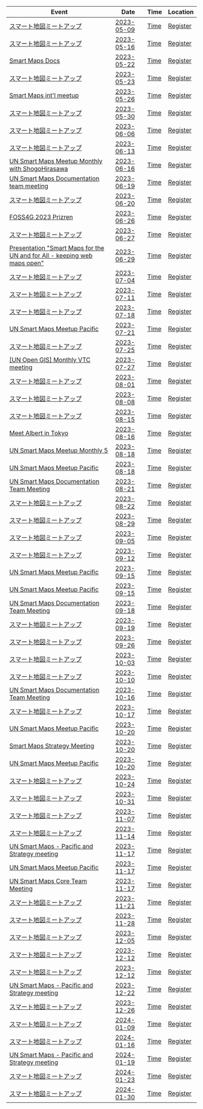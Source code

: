 | Event | Date | Time| Location |
| --- | --- | --- |----|
| [スマート地図ミートアップ](2023-05-09.md) | [2023-05-09](2023-05-09.md) | [Time](https://www.timeanddate.com/worldclock/fixedtime.html?msg=スマート地図ミートアップ&iso=20230509T1230&p1=1440&ah=1) | [Register](#) |
| [スマート地図ミートアップ](2023-05-16.md) | [2023-05-16](2023-05-16.md) | [Time](https://www.timeanddate.com/worldclock/fixedtime.html?msg=スマート地図ミートアップ&iso=20230516T1230&p1=1440&ah=1) | [Register](#) |
| [Smart Maps Docs](2023-05-22.md) | [2023-05-22](2023-05-22.md) | [Time](https://www.timeanddate.com/worldclock/fixedtime.html?msg=Smart+Maps+Docs&iso=20230522T0400&p1=1440&ah=1) | [Register](#) |
| [スマート地図ミートアップ](2023-05-23.md) | [2023-05-23](2023-05-23.md) | [Time](https://www.timeanddate.com/worldclock/fixedtime.html?msg=スマート地図ミートアップ&iso=20230523T1230&p1=1440&ah=1) | [Register](#) |
| [Smart Maps int'l meetup](2023-05-26.md) | [2023-05-26](2023-05-26.md) | [Time](https://www.timeanddate.com/worldclock/fixedtime.html?msg=Smart+Maps+int'l+meetup&iso=20230526T0400&p1=1440&ah=1) | [Register](#) |
| [スマート地図ミートアップ](2023-05-30.md) | [2023-05-30](2023-05-30.md) | [Time](https://www.timeanddate.com/worldclock/fixedtime.html?msg=スマート地図ミートアップ&iso=20230530T1230&p1=1440&ah=1) | [Register](#) |
| [スマート地図ミートアップ](2023-06-06.md) | [2023-06-06](2023-06-06.md) | [Time](https://www.timeanddate.com/worldclock/fixedtime.html?msg=スマート地図ミートアップ&iso=20230606T1230&p1=1440&ah=1) | [Register](#) |
| [スマート地図ミートアップ](2023-06-13.md) | [2023-06-13](2023-06-13.md) | [Time](https://www.timeanddate.com/worldclock/fixedtime.html?msg=スマート地図ミートアップ&iso=20230613T1230&p1=1440&ah=1) | [Register](#) |
| [UN Smart Maps Meetup Monthly with ShogoHirasawa](2023-06-16.md) | [2023-06-16](2023-06-16.md) | [Time](https://www.timeanddate.com/worldclock/fixedtime.html?msg=UN+Smart+Maps+Meetup+Monthly+with+ShogoHirasawa&iso=20230616T0400&p1=1440&ah=1) | [Register](#) |
| [UN Smart Maps Documentation team meeting](2023-06-19.md) | [2023-06-19](2023-06-19.md) | [Time](https://www.timeanddate.com/worldclock/fixedtime.html?msg=UN+Smart+Maps+Documentation+team+meeting&iso=20230619T0300&p1=1440&ah=1) | [Register](#) |
| [スマート地図ミートアップ](2023-06-20.md) | [2023-06-20](2023-06-20.md) | [Time](https://www.timeanddate.com/worldclock/fixedtime.html?msg=スマート地図ミートアップ&iso=20230620T1230&p1=1440&ah=1) | [Register](#) |
| [FOSS4G 2023 Prizren](2023-06-26.md) | [2023-06-26](2023-06-26.md) | [Time](https://www.timeanddate.com/worldclock/fixedtime.html?msg=FOSS4G+2023+Prizren&iso=20230626T0000&p1=1440&ah=1) | [Register](#) |
| [スマート地図ミートアップ](2023-06-27.md) | [2023-06-27](2023-06-27.md) | [Time](https://www.timeanddate.com/worldclock/fixedtime.html?msg=スマート地図ミートアップ&iso=20230627T1230&p1=1440&ah=1) | [Register](#) |
| [Presentation "Smart Maps for the UN and for All - keeping web maps open"](2023-06-29.md) | [2023-06-29](2023-06-29.md) | [Time](https://www.timeanddate.com/worldclock/fixedtime.html?msg=Presentation+"Smart+Maps+for+the+UN+and+for+All+-+keeping+web+maps+open"&iso=20230629T0830&p1=1440&ah=1) | [Register](#) |
| [スマート地図ミートアップ](2023-07-04.md) | [2023-07-04](2023-07-04.md) | [Time](https://www.timeanddate.com/worldclock/fixedtime.html?msg=スマート地図ミートアップ&iso=20230704T1230&p1=1440&ah=1) | [Register](#) |
| [スマート地図ミートアップ](2023-07-11.md) | [2023-07-11](2023-07-11.md) | [Time](https://www.timeanddate.com/worldclock/fixedtime.html?msg=スマート地図ミートアップ&iso=20230711T1230&p1=1440&ah=1) | [Register](#) |
| [スマート地図ミートアップ](2023-07-18.md) | [2023-07-18](2023-07-18.md) | [Time](https://www.timeanddate.com/worldclock/fixedtime.html?msg=スマート地図ミートアップ&iso=20230718T1230&p1=1440&ah=1) | [Register](#) |
| [UN Smart Maps Meetup Pacific](2023-07-21.md) | [2023-07-21](2023-07-21.md) | [Time](https://www.timeanddate.com/worldclock/fixedtime.html?msg=UN+Smart+Maps+Meetup+Pacific&iso=20230721T0400&p1=1440&ah=1) | [Register](#) |
| [スマート地図ミートアップ](2023-07-25.md) | [2023-07-25](2023-07-25.md) | [Time](https://www.timeanddate.com/worldclock/fixedtime.html?msg=スマート地図ミートアップ&iso=20230725T1230&p1=1440&ah=1) | [Register](#) |
| [[UN Open GIS] Monthly VTC meeting](2023-07-27.md) | [2023-07-27](2023-07-27.md) | [Time](https://www.timeanddate.com/worldclock/fixedtime.html?msg=[UN+Open+GIS]+Monthly+VTC+meeting&iso=20230727T1300&p1=1440&ah=1) | [Register](#) |
| [スマート地図ミートアップ](2023-08-01.md) | [2023-08-01](2023-08-01.md) | [Time](https://www.timeanddate.com/worldclock/fixedtime.html?msg=スマート地図ミートアップ&iso=20230801T1230&p1=1440&ah=1) | [Register](#) |
| [スマート地図ミートアップ](2023-08-08.md) | [2023-08-08](2023-08-08.md) | [Time](https://www.timeanddate.com/worldclock/fixedtime.html?msg=スマート地図ミートアップ&iso=20230808T1230&p1=1440&ah=1) | [Register](#) |
| [スマート地図ミートアップ](2023-08-15.md) | [2023-08-15](2023-08-15.md) | [Time](https://www.timeanddate.com/worldclock/fixedtime.html?msg=スマート地図ミートアップ&iso=20230815T1230&p1=1440&ah=1) | [Register](#) |
| [Meet Albert in Tokyo](2023-08-16.md) | [2023-08-16](2023-08-16.md) | [Time](https://www.timeanddate.com/worldclock/fixedtime.html?msg=Meet+Albert+in+Tokyo&iso=20230816T0800&p1=1440&ah=1) | [Register](#) |
| [UN Smart Maps Meetup Monthly 5](2023-08-18-2.md) | [2023-08-18](2023-08-18-2.md) | [Time](https://www.timeanddate.com/worldclock/fixedtime.html?msg=UN+Smart+Maps+Meetup+Monthly+5&iso=20230818T0300&p1=1440&ah=1) | [Register](#) |
| [UN Smart Maps Meetup Pacific](2023-08-18.md) | [2023-08-18](2023-08-18.md) | [Time](https://www.timeanddate.com/worldclock/fixedtime.html?msg=UN+Smart+Maps+Meetup+Pacific&iso=20230818T0400&p1=1440&ah=1) | [Register](#) |
| [UN Smart Maps Documentation Team Meeting](2023-08-21.md) | [2023-08-21](2023-08-21.md) | [Time](https://www.timeanddate.com/worldclock/fixedtime.html?msg=UN+Smart+Maps+Documentation+Team+Meeting&iso=20230821T0300&p1=1440&ah=1) | [Register](#) |
| [スマート地図ミートアップ](2023-08-22.md) | [2023-08-22](2023-08-22.md) | [Time](https://www.timeanddate.com/worldclock/fixedtime.html?msg=スマート地図ミートアップ&iso=20230822T1230&p1=1440&ah=1) | [Register](#) |
| [スマート地図ミートアップ](2023-08-29.md) | [2023-08-29](2023-08-29.md) | [Time](https://www.timeanddate.com/worldclock/fixedtime.html?msg=スマート地図ミートアップ&iso=20230829T1230&p1=1440&ah=1) | [Register](#) |
| [スマート地図ミートアップ](2023-09-05.md) | [2023-09-05](2023-09-05.md) | [Time](https://www.timeanddate.com/worldclock/fixedtime.html?msg=スマート地図ミートアップ&iso=20230905T1230&p1=1440&ah=1) | [Register](#) |
| [スマート地図ミートアップ](2023-09-12.md) | [2023-09-12](2023-09-12.md) | [Time](https://www.timeanddate.com/worldclock/fixedtime.html?msg=スマート地図ミートアップ&iso=20230912T1230&p1=1440&ah=1) | [Register](#) |
| [UN Smart Maps Meetup Pacific](2023-09-15-2.md) | [2023-09-15](2023-09-15-2.md) | [Time](https://www.timeanddate.com/worldclock/fixedtime.html?msg=UN+Smart+Maps+Meetup+Pacific&iso=20230915T0300&p1=1440&ah=1) | [Register](#) |
| [UN Smart Maps Meetup Pacific](2023-09-15.md) | [2023-09-15](2023-09-15.md) | [Time](https://www.timeanddate.com/worldclock/fixedtime.html?msg=UN+Smart+Maps+Meetup+Pacific&iso=20230915T0400&p1=1440&ah=1) | [Register](#) |
| [UN Smart Maps Documentation Team Meeting](2023-09-18.md) | [2023-09-18](2023-09-18.md) | [Time](https://www.timeanddate.com/worldclock/fixedtime.html?msg=UN+Smart+Maps+Documentation+Team+Meeting&iso=20230918T0300&p1=1440&ah=1) | [Register](#) |
| [スマート地図ミートアップ](2023-09-19.md) | [2023-09-19](2023-09-19.md) | [Time](https://www.timeanddate.com/worldclock/fixedtime.html?msg=スマート地図ミートアップ&iso=20230919T1230&p1=1440&ah=1) | [Register](#) |
| [スマート地図ミートアップ](2023-09-26.md) | [2023-09-26](2023-09-26.md) | [Time](https://www.timeanddate.com/worldclock/fixedtime.html?msg=スマート地図ミートアップ&iso=20230926T1230&p1=1440&ah=1) | [Register](#) |
| [スマート地図ミートアップ](2023-10-03.md) | [2023-10-03](2023-10-03.md) | [Time](https://www.timeanddate.com/worldclock/fixedtime.html?msg=スマート地図ミートアップ&iso=20231003T1230&p1=1440&ah=1) | [Register](#) |
| [スマート地図ミートアップ](2023-10-10.md) | [2023-10-10](2023-10-10.md) | [Time](https://www.timeanddate.com/worldclock/fixedtime.html?msg=スマート地図ミートアップ&iso=20231010T1230&p1=1440&ah=1) | [Register](#) |
| [UN Smart Maps Documentation Team Meeting](2023-10-16.md) | [2023-10-16](2023-10-16.md) | [Time](https://www.timeanddate.com/worldclock/fixedtime.html?msg=UN+Smart+Maps+Documentation+Team+Meeting&iso=20231016T0300&p1=1440&ah=1) | [Register](#) |
| [スマート地図ミートアップ](2023-10-17.md) | [2023-10-17](2023-10-17.md) | [Time](https://www.timeanddate.com/worldclock/fixedtime.html?msg=スマート地図ミートアップ&iso=20231017T1230&p1=1440&ah=1) | [Register](#) |
| [UN Smart Maps Meetup Pacific](2023-10-20-3.md) | [2023-10-20](2023-10-20-3.md) | [Time](https://www.timeanddate.com/worldclock/fixedtime.html?msg=UN+Smart+Maps+Meetup+Pacific&iso=20231020T0230&p1=1440&ah=1) | [Register](#) |
| [Smart Maps Strategy Meeting](2023-10-20-2.md) | [2023-10-20](2023-10-20-2.md) | [Time](https://www.timeanddate.com/worldclock/fixedtime.html?msg=Smart+Maps+Strategy+Meeting&iso=20231020T0400&p1=1440&ah=1) | [Register](#) |
| [UN Smart Maps Meetup Pacific](2023-10-20.md) | [2023-10-20](2023-10-20.md) | [Time](https://www.timeanddate.com/worldclock/fixedtime.html?msg=UN+Smart+Maps+Meetup+Pacific&iso=20231020T0400&p1=1440&ah=1) | [Register](#) |
| [スマート地図ミートアップ](2023-10-24.md) | [2023-10-24](2023-10-24.md) | [Time](https://www.timeanddate.com/worldclock/fixedtime.html?msg=スマート地図ミートアップ&iso=20231024T1230&p1=1440&ah=1) | [Register](#) |
| [スマート地図ミートアップ](2023-10-31.md) | [2023-10-31](2023-10-31.md) | [Time](https://www.timeanddate.com/worldclock/fixedtime.html?msg=スマート地図ミートアップ&iso=20231031T1230&p1=1440&ah=1) | [Register](#) |
| [スマート地図ミートアップ](2023-11-07.md) | [2023-11-07](2023-11-07.md) | [Time](https://www.timeanddate.com/worldclock/fixedtime.html?msg=スマート地図ミートアップ&iso=20231107T1230&p1=1440&ah=1) | [Register](#) |
| [スマート地図ミートアップ](2023-11-14.md) | [2023-11-14](2023-11-14.md) | [Time](https://www.timeanddate.com/worldclock/fixedtime.html?msg=スマート地図ミートアップ&iso=20231114T1230&p1=1440&ah=1) | [Register](#) |
| [UN Smart Maps - Pacific and Strategy meeting](2023-11-17-3.md) | [2023-11-17](2023-11-17-3.md) | [Time](https://www.timeanddate.com/worldclock/fixedtime.html?msg=UN+Smart+Maps+-+Pacific+and+Strategy+meeting&iso=20231117T0300&p1=1440&ah=1) | [Register](#) |
| [UN Smart Maps Meetup Pacific](2023-11-17-2.md) | [2023-11-17](2023-11-17-2.md) | [Time](https://www.timeanddate.com/worldclock/fixedtime.html?msg=UN+Smart+Maps+Meetup+Pacific&iso=20231117T0300&p1=1440&ah=1) | [Register](#) |
| [UN Smart Maps Core Team Meeting](2023-11-17.md) | [2023-11-17](2023-11-17.md) | [Time](https://www.timeanddate.com/worldclock/fixedtime.html?msg=UN+Smart+Maps+Core+Team+Meeting&iso=20231117T0400&p1=1440&ah=1) | [Register](#) |
| [スマート地図ミートアップ](2023-11-21.md) | [2023-11-21](2023-11-21.md) | [Time](https://www.timeanddate.com/worldclock/fixedtime.html?msg=スマート地図ミートアップ&iso=20231121T1230&p1=1440&ah=1) | [Register](#) |
| [スマート地図ミートアップ](2023-11-28.md) | [2023-11-28](2023-11-28.md) | [Time](https://www.timeanddate.com/worldclock/fixedtime.html?msg=スマート地図ミートアップ&iso=20231128T1230&p1=1440&ah=1) | [Register](#) |
| [スマート地図ミートアップ](2023-12-05.md) | [2023-12-05](2023-12-05.md) | [Time](https://www.timeanddate.com/worldclock/fixedtime.html?msg=スマート地図ミートアップ&iso=20231205T1230&p1=1440&ah=1) | [Register](#) |
| [スマート地図ミートアップ](2023-12-12.md) | [2023-12-12](2023-12-12.md) | [Time](https://www.timeanddate.com/worldclock/fixedtime.html?msg=スマート地図ミートアップ&iso=20231212T1230&p1=1440&ah=1) | [Register](#) |
| [スマート地図ミートアップ](2023-12-19.md) | [2023-12-12](2023-12-19.md) | [Time](https://www.timeanddate.com/worldclock/fixedtime.html?msg=スマート地図ミートアップ&iso=20231219T1230&p1=1440&ah=1) | [Register](#) |
| [UN Smart Maps - Pacific and Strategy meeting](2023-12-22.md) | [2023-12-22](2023-12-22.md) | [Time](https://www.timeanddate.com/worldclock/fixedtime.html?msg=UN+Smart+Maps+-+Pacific+and+Strategy+meeting&iso=20231222T0300&p1=1440&ah=1) | [Register](#) |
| [スマート地図ミートアップ](2023-12-26.md) | [2023-12-26](2023-12-26.md) | [Time](https://www.timeanddate.com/worldclock/fixedtime.html?msg=スマート地図ミートアップ&iso=20231226T1230&p1=1440&ah=1) | [Register](#) |
| [スマート地図ミートアップ](2024-01-09.md) | [2024-01-09](2024-01-09.md) | [Time](https://www.timeanddate.com/worldclock/fixedtime.html?msg=スマート地図ミートアップ&iso=20240109T1230&p1=1440&ah=1) | [Register](#) |
| [スマート地図ミートアップ](2024-01-16.md) | [2024-01-16](2024-01-16.md) | [Time](https://www.timeanddate.com/worldclock/fixedtime.html?msg=スマート地図ミートアップ&iso=20240116T1230&p1=1440&ah=1) | [Register](#) |
| [UN Smart Maps - Pacific and Strategy meeting](2024-01-19.md) | [2024-01-19](2024-01-19.md) | [Time](https://www.timeanddate.com/worldclock/fixedtime.html?msg=UN+Smart+Maps+-+Pacific+and+Strategy+meeting&iso=20240119T0300&p1=1440&ah=1) | [Register](#) |
| [スマート地図ミートアップ](2024-01-23.md) | [2024-01-23](2024-01-23.md) | [Time](https://www.timeanddate.com/worldclock/fixedtime.html?msg=スマート地図ミートアップ&iso=20240123T1230&p1=1440&ah=1) | [Register](#) |
| [スマート地図ミートアップ](2024-01-30.md) | [2024-01-30](2024-01-30.md) | [Time](https://www.timeanddate.com/worldclock/fixedtime.html?msg=スマート地図ミートアップ&iso=20240130T1230&p1=1440&ah=1) | [Register](https://github.com/UNopenGIS/7/issues/374) |